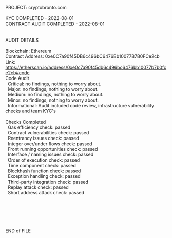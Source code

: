 PROJECT: cryptobronto.com</br>
</br>
KYC COMPLETED - 2022-08-01</br>
CONTRACT AUDIT COMPLETED - 2022-08-01</br>
</br>
</br>
AUDIT DETAILS</br>
</br>
Blockchain: Ethereum</br>
Contract Address: 0xe0C7a90f45DB6c496bC6476Bb10077B7B0FCe2cb</br>
Link: https://etherscan.io/address/0xe0c7a90f45db6c496bc6476bb10077b7b0fce2cb#code
</br>
Code Audit</br>
&nbsp; Critical: no findings, nothing to worry about.</br>
&nbsp; Major: no findings, nothing to worry about.</br>
&nbsp; Medium: no findings, nothing to worry about.</br>
&nbsp; Minor: no findings, nothing to worry about.</br>
&nbsp; Informational: Audit included code review, infrastructure vulnerability checks and team KYC's</br>
</br>
Checks Completed</br>
&nbsp; Gas efficiency check: passed</br>
&nbsp; Contract vulnerabilities check: passed</br>
&nbsp; Reentrancy issues check: passed</br>
&nbsp; Integer over/under flows check: passed</br>
&nbsp; Front running opportunities check: passed</br>
&nbsp; Interface / naming issues check: passed</br>
&nbsp; Order of execution check: passed</br>
&nbsp; Time component check: passed</br>
&nbsp; Blockhash function check: passed</br>
&nbsp; Exception handling check: passed</br>
&nbsp; Third-party integration check: passed</br>
&nbsp; Replay attack check: passed</br>
&nbsp; Short address attack check: passed</br>
</br>
</br>
</br>
</br>
</br>
</br>
END of FILE
